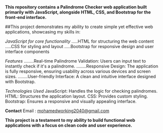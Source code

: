 **This repository contains a Palindrome Checker web application built primarily with JavaScript, alongside HTML, CSS, and Bootstrap for the front-end interface.**

##This project demonstrates my ability to create simple yet effective web applications, showcasing my skills in:

*JavaScript for core functionality*
.....HTML for structuring the web content
.....CSS for styling and layout
.....Bootstrap for responsive design and user interface components

*Features*
........Real-time Palindrome Validation: Users can input text to instantly check if it's a palindrome.
........Responsive Design: The application is fully responsive, ensuring usability across various devices and screen sizes.
........User-friendly Interface: A clean and intuitive interface designed with Bootstrap.


*Technologies Used*
    JavaScript: Handles the logic for checking palindromes.
    HTML: Structures the application layout.
    CSS: Provides custom styling.
    Bootstrap: Ensures a responsive and visually appealing interface.

**Contact**
 Email : mohamedworking2040@gmail.com

**This project is a testament to my ability to build functional web applications with a focus on clean code and user experience.**
